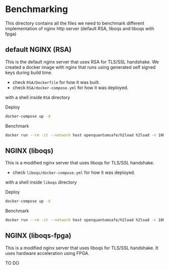 # Benchmarking

This directory contains all the files we need to benchmark different implementation of nginx http server (default RSA, liboqs and liboqs with fpga)

## default NGINX (RSA)

This is the default nginx server that uses RSA for TLS/SSL handshake. We created a docker image with nginx that runs using generated self signed keys during build time.

- check `RSA/Dockerfile` for how it was built.
- check `RSA/docker-compose.yml` for how it was deployed.

with a shell inside `RSA` directory

Deploy

```bash
docker-compose up -d
```

Benchmark

```bash
docker run --rm -it --network host openquantumsafe/h2load h2load -n 1000 -c 1000 https://localhost:4433
```

## NGINX (liboqs)

This is a modified nginx server that uses liboqs for TLS/SSL handshake.

- check `liboqs/docker-compose.yml` for how it was deployed.

with a shell inside `liboqs` directory

Deploy

```bash
docker-compose up -d
```

Benchmark

```bash
docker run --rm -it --network host openquantumsafe/h2load h2load -n 1000 -c 1000 https://localhost:443
```

## NGINX (liboqs-fpga)

This is a modified nginx server that uses liboqs for TLS/SSL handshake. It uses hardware acceleration using FPGA.

TO DO
